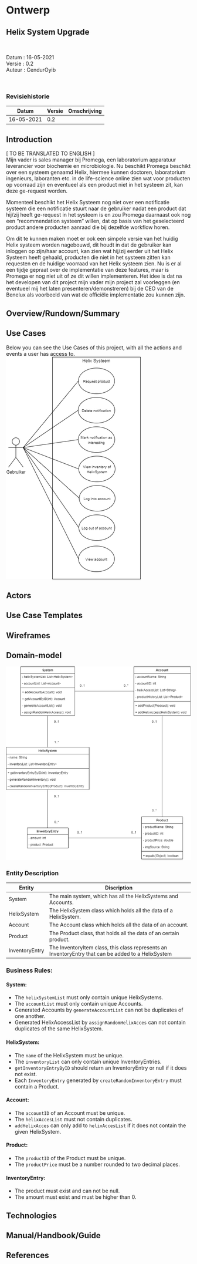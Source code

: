 Ontwerp
================
Helix System Upgrade
--------------------

&nbsp;

Datum : 16-05-2021\
Versie : 0.2\
Auteur : CendurOyib

&nbsp;

### Revisiehistorie

| **Datum**  | **Versie** | **Omschrijving** |
|------------|------------|------------------|
| 16-05-2021 |    0.2     |                  |

## Introduction
[ TO BE TRANSLATED TO ENGLISH ]\
Mijn vader is sales manager bij Promega, een laboratorium apparatuur leverancier voor biochemie en
microbiologie. Nu beschikt Promega beschikt over een systeem genaamd Helix, hiermee kunnen
doctoren, laboratorium ingenieurs, laboranten etc. in de life-science online zien wat voor producten op
voorraad zijn en eventueel als een product niet in het systeem zit, kan deze ge-request worden.

Momenteel beschikt het Helix Systeem nog niet over een notificatie systeem die een notificatie stuurt naar de
gebruiker nadat een product dat hij/zij heeft ge-request in het systeem is en zou Promega daarnaast ook
nog een “recommendation systeem” willen, dat op basis van het geselecteerd product andere producten
aanraad die bij dezelfde workflow horen.

Om dit te kunnen maken moet er ook een simpele versie van het huidig Helix systeem worden
nagebouwd, dit houdt in dat de gebruiker kan inloggen op zijn/haar account, kan zien wat hij/zij eerder
uit het Helix Systeem heeft gehaald, producten die niet in het systeem zitten kan requesten en de
huidige voorraad van het Helix systeem zien.
Nu is er al een tijdje gepraat over de implementatie van deze features, maar is Promega er nog niet uit of
ze dit willen implementeren. Het idee is dat na het developen van dit project mijn vader mijn project zal
voorleggen (en eventueel mij het laten presenteren/demonstreren) bij de CEO van de Benelux als
voorbeeld van wat de officiële implementatie zou kunnen zijn.

##  Overview/Rundown/Summary

## Use Cases
Below you can see the Use Cases of this project, with all the actions and events a user has access to.\
![Use Case Diagram](resources/UseCaseDiagram.png)

## Actors

## Use Case Templates

## Wireframes

## Domain-model
![Use Case Diagram](resources/DomainModel.png)

### Entity Description

| **Entity**     | **Discription**                                                     |
|------------------|---------------------------------------------------------------------|
|  System          |  The main system, which has all the HelixSystems and Accounts.      |
|  HelixSystem     |  The HelixSystem class which holds all the data of a HelixSystem.   |
|  Account         |  The Account class which holds all the data of an account.          |
|  Product         |  The Product class, that holds all the data of an certain product.  |
|  InventoryEntry  |  The InventoryItem class, this class represents an InventoryEntry that can be added to a HelixSystem

### Business Rules:
#### System:
- The `helixSystemList` must only contain unique HelixSystems.
- The `accountList` must only contain unique Accounts.
- Generated Accounts by `generateAccountList` can not be duplicates of one another.
- Generated HelixAccessList by `assignRandomHelixAcces` can not contain duplicates of the same HelixSystem.

#### HelixSystem:
- The `name` of the HelixSystem must be unique.
- The `inventoryList` can only contain unique InventoryEntries.
- `getInventoryEntryByID` should return an InventoryEntry or null if it does not exist.
- Each `InventoryEntry` generated by `createRandomInventoryEntry` must contain a Product.

#### Account:
- The `accountID` of an Account must be unique.
- The `helixAccesList` must not contain duplicates.
- `addHelixAcces` can only add to `helixAccesList` if it does not contain the given HelixSystem.

#### Product:
- The `productID` of the Product must be unique.
- The `productPrice` must be a number rounded to two decimal places.

#### InventoryEntry:
- The product must exist and can not be null.
- The amount must exist and must be higher than 0.

## Technologies

## Manual/Handbook/Guide

## References
